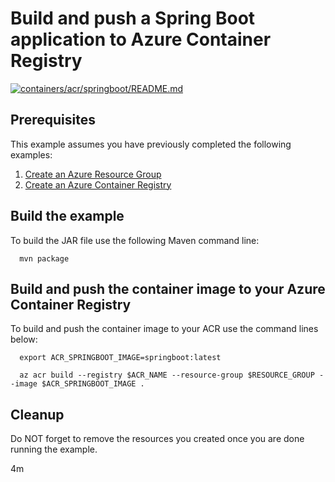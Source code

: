 
# Build and push a Spring Boot application to Azure Container Registry

[![containers/acr/springboot/README.md](https://github.com/Azure-Samples/java-on-azure-examples/actions/workflows/containers_acr_springboot_README_md.yml/badge.svg)](https://github.com/Azure-Samples/java-on-azure-examples/actions/workflows/containers_acr_springboot_README_md.yml)

## Prerequisites

This example assumes you have previously completed the following examples:

1. [Create an Azure Resource Group](../../../general/group/create/README.md)
1. [Create an Azure Container Registry](../create/README.md)

<!-- workflow.cron(0 8 * * 2) -->
<!-- workflow.include(../create/README.md) -->

## Build the example

<!-- workflow.run()

cd containers/acr/springboot

  -->

To build the JAR file use the following Maven command line:

```shell
  mvn package
```

## Build and push the container image to your Azure Container Registry

To build and push the container image to your ACR use the command lines below:

```shell
  export ACR_SPRINGBOOT_IMAGE=springboot:latest

  az acr build --registry $ACR_NAME --resource-group $RESOURCE_GROUP --image $ACR_SPRINGBOOT_IMAGE .
```

<!-- workflow.run()

cd ../../..

  -->

<!-- workflow.directOnly()

export RESULT=$(az acr repository show --name $ACR_NAME --image $ACR_SPRINGBOOT_IMAGE)
az group delete --name $RESOURCE_GROUP --yes || true

if [[ -z $RESULT ]]; then
  echo "Unable to find $ACR_SPRINGBOOT_IMAGE image"
  exit 1
fi

  -->

## Cleanup

Do NOT forget to remove the resources you created once you are done running the
example.

4m
